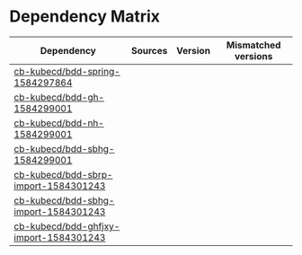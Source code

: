 # Dependency Matrix

Dependency | Sources | Version | Mismatched versions
---------- | ------- | ------- | -------------------
[cb-kubecd/bdd-spring-1584297864](https://github.com/cb-kubecd/bdd-spring-1584297864.git) |  | []() | 
[cb-kubecd/bdd-gh-1584299001](https://github.com/cb-kubecd/bdd-gh-1584299001.git) |  | []() | 
[cb-kubecd/bdd-nh-1584299001](https://github.com/cb-kubecd/bdd-nh-1584299001.git) |  | []() | 
[cb-kubecd/bdd-sbhg-1584299001](https://github.com/cb-kubecd/bdd-sbhg-1584299001.git) |  | []() | 
[cb-kubecd/bdd-sbrp-import-1584301243](https://github.com/cb-kubecd/bdd-sbrp-import-1584301243.git) |  | []() | 
[cb-kubecd/bdd-sbhg-import-1584301243](https://github.com/cb-kubecd/bdd-sbhg-import-1584301243.git) |  | []() | 
[cb-kubecd/bdd-ghfjxy-import-1584301243](https://github.com/cb-kubecd/bdd-ghfjxy-import-1584301243.git) |  | []() | 
